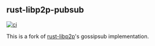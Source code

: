 rust-libp2p-pubsub
---------
[![ci](https://github.com/LNSD/rust-libp2p-pubsub/actions/workflows/ci.yml/badge.svg)](https://github.com/LNSD/rust-libp2p-pubsub/actions/workflows/ci.yml)

This is a fork of [rust-libp2p](https://github.com/libp2p/rust-libp2p)'s gossipsub implementation.
